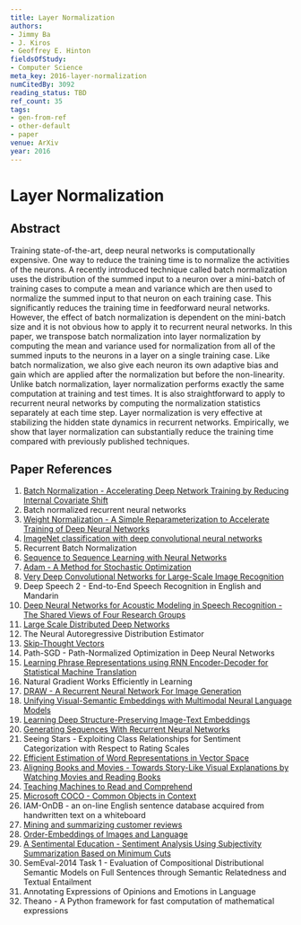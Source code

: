 ```yaml
---
title: Layer Normalization
authors:
- Jimmy Ba
- J. Kiros
- Geoffrey E. Hinton
fieldsOfStudy:
- Computer Science
meta_key: 2016-layer-normalization
numCitedBy: 3092
reading_status: TBD
ref_count: 35
tags:
- gen-from-ref
- other-default
- paper
venue: ArXiv
year: 2016
---
```


# Layer Normalization

## Abstract

Training state-of-the-art, deep neural networks is computationally expensive. One way to reduce the training time is to normalize the activities of the neurons. A recently introduced technique called batch normalization uses the distribution of the summed input to a neuron over a mini-batch of training cases to compute a mean and variance which are then used to normalize the summed input to that neuron on each training case. This significantly reduces the training time in feedforward neural networks. However, the effect of batch normalization is dependent on the mini-batch size and it is not obvious how to apply it to recurrent neural networks. In this paper, we transpose batch normalization into layer normalization by computing the mean and variance used for normalization from all of the summed inputs to the neurons in a layer on a single training case. Like batch normalization, we also give each neuron its own adaptive bias and gain which are applied after the normalization but before the non-linearity. Unlike batch normalization, layer normalization performs exactly the same computation at training and test times. It is also straightforward to apply to recurrent neural networks by computing the normalization statistics separately at each time step. Layer normalization is very effective at stabilizing the hidden state dynamics in recurrent networks. Empirically, we show that layer normalization can substantially reduce the training time compared with previously published techniques.

## Paper References

1. [Batch Normalization - Accelerating Deep Network Training by Reducing Internal Covariate Shift](2015-batch-normalization-accelerating-deep-network-training-by-reducing-internal-covariate-shift)
2. Batch normalized recurrent neural networks
3. [Weight Normalization - A Simple Reparameterization to Accelerate Training of Deep Neural Networks](2016-weight-normalization-a-simple-reparameterization-to-accelerate-training-of-deep-neural-networks)
4. [ImageNet classification with deep convolutional neural networks](2012-imagenet-classification-with-deep-convolutional-neural-networks)
5. Recurrent Batch Normalization
6. [Sequence to Sequence Learning with Neural Networks](2014-sequence-to-sequence-learning-with-neural-networks)
7. [Adam - A Method for Stochastic Optimization](2015-adam-a-method-for-stochastic-optimization)
8. [Very Deep Convolutional Networks for Large-Scale Image Recognition](2015-very-deep-convolutional-networks-for-large-scale-image-recognition)
9. Deep Speech 2 - End-to-End Speech Recognition in English and Mandarin
10. [Deep Neural Networks for Acoustic Modeling in Speech Recognition - The Shared Views of Four Research Groups](2012-deep-neural-networks-for-acoustic-modeling-in-speech-recognition-the-shared-views-of-four-research-groups)
11. [Large Scale Distributed Deep Networks](2012-large-scale-distributed-deep-networks)
12. The Neural Autoregressive Distribution Estimator
13. [Skip-Thought Vectors](2015-skip-thought-vectors)
14. Path-SGD - Path-Normalized Optimization in Deep Neural Networks
15. [Learning Phrase Representations using RNN Encoder-Decoder for Statistical Machine Translation](2014-learning-phrase-representations-using-rnn-encoder-decoder-for-statistical-machine-translation)
16. Natural Gradient Works Efficiently in Learning
17. [DRAW - A Recurrent Neural Network For Image Generation](2015-draw-a-recurrent-neural-network-for-image-generation)
18. [Unifying Visual-Semantic Embeddings with Multimodal Neural Language Models](2014-unifying-visual-semantic-embeddings-with-multimodal-neural-language-models)
19. [Learning Deep Structure-Preserving Image-Text Embeddings](2016-learning-deep-structure-preserving-image-text-embeddings)
20. [Generating Sequences With Recurrent Neural Networks](2013-generating-sequences-with-recurrent-neural-networks)
21. Seeing Stars - Exploiting Class Relationships for Sentiment Categorization with Respect to Rating Scales
22. [Efficient Estimation of Word Representations in Vector Space](2013-efficient-estimation-of-word-representations-in-vector-space)
23. [Aligning Books and Movies - Towards Story-Like Visual Explanations by Watching Movies and Reading Books](2015-aligning-books-and-movies-towards-story-like-visual-explanations-by-watching-movies-and-reading-books)
24. [Teaching Machines to Read and Comprehend](2015-teaching-machines-to-read-and-comprehend)
25. [Microsoft COCO - Common Objects in Context](2014-microsoft-coco-common-objects-in-context)
26. IAM-OnDB - an on-line English sentence database acquired from handwritten text on a whiteboard
27. [Mining and summarizing customer reviews](2004-mining-and-summarizing-customer-reviews)
28. [Order-Embeddings of Images and Language](2016-order-embeddings-of-images-and-language)
29. [A Sentimental Education - Sentiment Analysis Using Subjectivity Summarization Based on Minimum Cuts](2004-a-sentimental-education-sentiment-analysis-using-subjectivity-summarization-based-on-minimum-cuts)
30. SemEval-2014 Task 1 - Evaluation of Compositional Distributional Semantic Models on Full Sentences through Semantic Relatedness and Textual Entailment
31. Annotating Expressions of Opinions and Emotions in Language
32. Theano - A Python framework for fast computation of mathematical expressions
